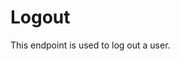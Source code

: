 # Logout
This endpoint is used to log out a user.
<api-endpoint openapi-path="./../openapi.yaml" endpoint="/api/logout" method="POST">
</api-endpoint>